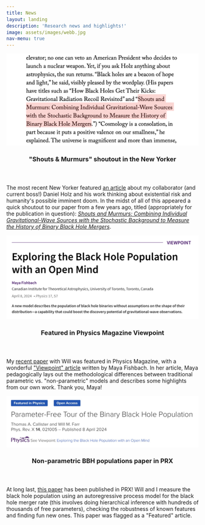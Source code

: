 ```yaml
---
title: News
layout: landing
description: 'Research news and highlights!'
image: assets/images/webb.jpg
nav-menu: true
---
```


<!-- Main -->
<div id="main">

<!-- Two -->
<section id="two" class="spotlights">
	<section>
		<a href="generic.html" class="image">
	        <img src="assets/images/news/new-yorker.png" alt="" data-position="center center"/>
        </a>
		<div class="content">
			<div class="inner">
				<header class="major">
					<h3>"Shouts & Murmurs" shoutout in the New Yorker</h3>
				</header>
				    <p>
                    The most recent New Yorker featured <a href="https://www.newyorker.com/magazine/2024/06/10/are-we-doomed-heres-how-to-think-about-it">an article</a> about my collaborator (and current boss!) Daniel Holz and his work thinking about existential risk and humanity's possible imminent doom.
                    In the midst of all of this appeared a quick shoutout to our paper from a few years ago, titled (appropriately for the publication in question): <a href="https://iopscience.iop.org/article/10.3847/2041-8213/ab9743"><em>Shouts and Murmurs: Combining Individual Gravitational-Wave Sources with the Stochastic Background to Measure the History of Binary Black Hole Mergers</em></a>.
                    </p>
			</div>
		</div>
	</section>
	<section>
		<a href="generic.html" class="image">
	        <img src="assets/images/news/ar-viewpoint.png" alt="" data-position="center center"/>
        </a>
		<div class="content">
			<div class="inner">
				<header class="major">
					<h3>Featured in Physics Magazine Viewpoint</h3>
				</header>
				    <p>
                    My <a href="https://journals.aps.org/prx/abstract/10.1103/PhysRevX.14.021005">recent paper</a> with Will was featured in Physics Magazine, with a wonderful <a href="https://physics.aps.org/articles/v17/57">"Viewpoint" article</a> written by Maya Fishbach.
                    In her article, Maya pedagogically lays out the methodological differences between traditional parametric vs. "non-parametric" models and describes some highlights from our own work.
                    Thank you, Maya!
                    </p>
			</div>
		</div>
	</section>
	<section>
		<a href="generic.html" class="image">
	        <img src="assets/images/news/prx.jpeg" alt="" data-position="center center"/>
        </a>
		<div class="content">
			<div class="inner">
				<header class="major">
					<h3>Non-parametric BBH populations paper in PRX</h3>
				</header>
				    <p>
                    At long last, <a href="https://journals.aps.org/prx/abstract/10.1103/PhysRevX.14.021005">this paper</a> has been published in PRX!
                    Will and I measure the black hole population using an autoregressive process model for the black hole merger rate (this involves doing hierarchical inference with hundreds of thousands of free parameters), checking the robustness of known features and finding fun new ones.
                    This paper was flagged as a "Featured" article.
                    </p>
			</div>
		</div>
	</section>
</section>

</div>
